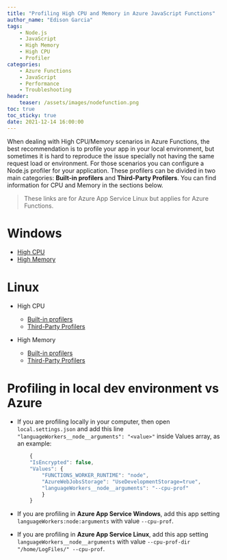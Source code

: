 ```yaml
---
title: "Profiling High CPU and Memory in Azure JavaScript Functions"
author_name: "Edison Garcia"
tags:
    - Node.js
    - JavaScript
    - High Memory
    - High CPU
    - Profiler
categories:
    - Azure Functions
    - JavaScript
    - Performance 
    - Troubleshooting
header:
    teaser: /assets/images/nodefunction.png
toc: true
toc_sticky: true
date: 2021-12-14 16:00:00
---
```


When dealing with High CPU/Memory scenarios in Azure Functions, the best recommendation is to profile your app in your local environment, but sometimes it is hard to reproduce the issue specially not having the same request load or environment. For those scenarios you can configure a Node.js profiler for your application. These profilers can be divided in two main categories: **Built-in profilers** and **Third-Party Profilers**. You can find information for CPU and Memory in the sections below. 
> These links are for Azure App Service Linux but applies for Azure Functions.

# Windows
- [High CPU](https://azureossd.github.io/2021/12/14/Troubleshooting-NodeJS-High-CPU-and-Memory-scenarios-in-App-Service-Windows/index.html#high-cpu)
- [High Memory](https://azureossd.github.io/2021/12/14/Troubleshooting-NodeJS-High-CPU-and-Memory-scenarios-in-App-Service-Windows/index.html#high-memory)

# Linux 
- High CPU
    - [Built-in profilers](https://azureossd.github.io/2021/12/09/Troubleshooting-NodeJS-High-CPU-scenarios-in-App-Service-Linux/index.html#built-in-profilers)
    - [Third-Party Profilers](https://azureossd.github.io/2021/12/09/Troubleshooting-NodeJS-High-CPU-scenarios-in-App-Service-Linux/index.html#third-party-profilers)

- High Memory
    - [Built-in profilers](https://azureossd.github.io/2021/12/10/Troubleshooting-NodeJS-High-Memory-scenarios-in-App-Service-Linux/index.html#built-in-profilers)
    - [Third-Party Profilers](https://azureossd.github.io/2021/12/10/Troubleshooting-NodeJS-High-Memory-scenarios-in-App-Service-Linux/index.html#third-party-profilers)


# Profiling in local dev environment vs Azure

- If you are profiling locally in your computer, then open `local.settings.json` and add this line `"languageWorkers__node__arguments": "<value>"` inside Values array, as an example:

    ```javascript
        {
        "IsEncrypted": false,
        "Values": {
            "FUNCTIONS_WORKER_RUNTIME": "node",
            "AzureWebJobsStorage": "UseDevelopmentStorage=true",
            "languageWorkers__node__arguments": "--cpu-prof"
            }
        }
    ```

- If you are profiling in **Azure App Service Windows**, add this app setting `languageWorkers:node:arguments` with value `--cpu-prof`.

- If you are profiling in **Azure App Service Linux**, add this app setting `languageWorkers__node__arguments` with value `--cpu-prof-dir "/home/LogFiles/" --cpu-prof`.




